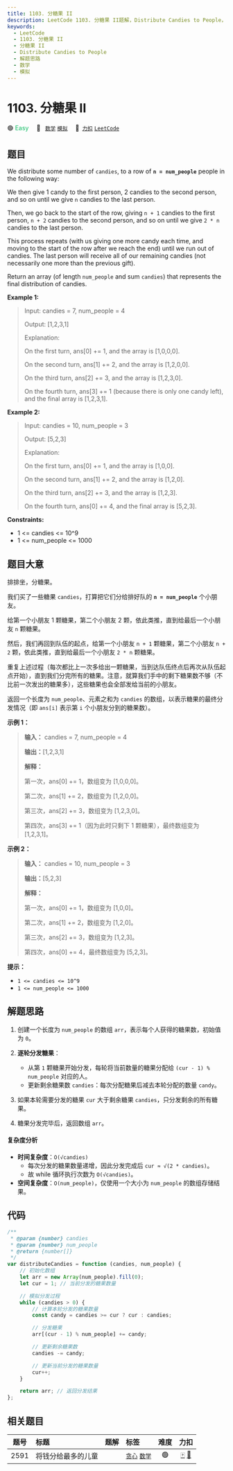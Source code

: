 ```yaml
---
title: 1103. 分糖果 II
description: LeetCode 1103. 分糖果 II题解，Distribute Candies to People，包含解题思路、复杂度分析以及完整的 JavaScript 代码实现。
keywords:
  - LeetCode
  - 1103. 分糖果 II
  - 分糖果 II
  - Distribute Candies to People
  - 解题思路
  - 数学
  - 模拟
---
```


# 1103. 分糖果 II

🟢 <font color=#15bd66>Easy</font>&emsp; 🔖&ensp; [`数学`](/tag/math.md) [`模拟`](/tag/simulation.md)&emsp; 🔗&ensp;[`力扣`](https://leetcode.cn/problems/distribute-candies-to-people) [`LeetCode`](https://leetcode.com/problems/distribute-candies-to-people)

## 题目

We distribute some number of `candies`, to a row of **`n = num_people`**
people in the following way:

We then give 1 candy to the first person, 2 candies to the second person, and
so on until we give `n` candies to the last person.

Then, we go back to the start of the row, giving `n + 1` candies to the first
person, `n + 2` candies to the second person, and so on until we give `2 * n`
candies to the last person.

This process repeats (with us giving one more candy each time, and moving to
the start of the row after we reach the end) until we run out of candies. The
last person will receive all of our remaining candies (not necessarily one
more than the previous gift).

Return an array (of length `num_people` and sum `candies`) that represents the
final distribution of candies.

**Example 1:**

> Input: candies = 7, num_people = 4
>
> Output: [1,2,3,1]
>
> Explanation:
>
> On the first turn, ans[0] += 1, and the array is [1,0,0,0].
>
> On the second turn, ans[1] += 2, and the array is [1,2,0,0].
>
> On the third turn, ans[2] += 3, and the array is [1,2,3,0].
>
> On the fourth turn, ans[3] += 1 (because there is only one candy left), and the final array is [1,2,3,1].

**Example 2:**

> Input: candies = 10, num_people = 3
>
> Output: [5,2,3]
>
> Explanation:
>
> On the first turn, ans[0] += 1, and the array is [1,0,0].
>
> On the second turn, ans[1] += 2, and the array is [1,2,0].
>
> On the third turn, ans[2] += 3, and the array is [1,2,3].
>
> On the fourth turn, ans[0] += 4, and the final array is [5,2,3].

**Constraints:**

- 1 <= candies <= 10^9
- 1 <= num_people <= 1000

## 题目大意

排排坐，分糖果。

我们买了一些糖果 `candies`，打算把它们分给排好队的 **`n = num_people`** 个小朋友。

给第一个小朋友 1 颗糖果，第二个小朋友 2 颗，依此类推，直到给最后一个小朋友 `n` 颗糖果。

然后，我们再回到队伍的起点，给第一个小朋友 `n + 1` 颗糖果，第二个小朋友 `n + 2` 颗，依此类推，直到给最后一个小朋友 `2 * n`
颗糖果。

重复上述过程（每次都比上一次多给出一颗糖果，当到达队伍终点后再次从队伍起点开始），直到我们分完所有的糖果。注意，就算我们手中的剩下糖果数不够（不比前一次发出的糖果多），这些糖果也会全部发给当前的小朋友。

返回一个长度为 `num_people`、元素之和为 `candies` 的数组，以表示糖果的最终分发情况（即 `ans[i]` 表示第 `i`
个小朋友分到的糖果数）。

**示例 1：**

> **输入：** candies = 7, num_people = 4
>
> **输出：**[1,2,3,1]
>
> **解释：**
>
> 第一次，ans[0] += 1，数组变为 [1,0,0,0]。
>
> 第二次，ans[1] += 2，数组变为 [1,2,0,0]。
>
> 第三次，ans[2] += 3，数组变为 [1,2,3,0]。
>
> 第四次，ans[3] += 1（因为此时只剩下 1 颗糖果），最终数组变为 [1,2,3,1]。

**示例 2：**

> **输入：** candies = 10, num_people = 3
>
> **输出：**[5,2,3]
>
> **解释：**
>
> 第一次，ans[0] += 1，数组变为 [1,0,0]。
>
> 第二次，ans[1] += 2，数组变为 [1,2,0]。
>
> 第三次，ans[2] += 3，数组变为 [1,2,3]。
>
> 第四次，ans[0] += 4，最终数组变为 [5,2,3]。

**提示：**

- `1 <= candies <= 10^9`
- `1 <= num_people <= 1000`

## 解题思路

1. 创建一个长度为 `num_people` 的数组 `arr`，表示每个人获得的糖果数，初始值为 `0`。

2. **逐轮分发糖果**：

   - 从第 `1` 颗糖果开始分发，每轮将当前数量的糖果分配给 `(cur - 1) % num_people` 对应的人。
   - 更新剩余糖果数 `candies`：每次分配糖果后减去本轮分配的数量 `candy`。

3. 如果本轮需要分发的糖果 `cur` 大于剩余糖果 `candies`，只分发剩余的所有糖果。

4. 糖果分发完毕后，返回数组 `arr`。

#### 复杂度分析

- **时间复杂度**：`O(√candies)`
  - 每次分发的糖果数量递增，因此分发完成后 `cur ≈ √(2 * candies)`。
  - 故 while 循环执行次数为 `O(√candies)`。
- **空间复杂度**：`O(num_people)`，仅使用一个大小为 `num_people` 的数组存储结果。

## 代码

```javascript
/**
 * @param {number} candies
 * @param {number} num_people
 * @return {number[]}
 */
var distributeCandies = function (candies, num_people) {
	// 初始化数组
	let arr = new Array(num_people).fill(0);
	let cur = 1; // 当前分发的糖果数量

	// 模拟分发过程
	while (candies > 0) {
		// 计算本轮分发的糖果数量
		const candy = candies >= cur ? cur : candies;

		// 分发糖果
		arr[(cur - 1) % num_people] += candy;

		// 更新剩余糖果数
		candies -= candy;

		// 更新当前分发的糖果数量
		cur++;
	}

	return arr; // 返回分发结果
};
```

## 相关题目

<!-- prettier-ignore -->
| 题号 | 标题 | 题解 | 标签 | 难度 | 力扣 |
| :------: | :------ | :------: | :------ | :------: | :------: |
| 2591 | 将钱分给最多的儿童 |  |  [`贪心`](/tag/greedy.md) [`数学`](/tag/math.md) | 🟢 | [🀄️](https://leetcode.cn/problems/distribute-money-to-maximum-children) [🔗](https://leetcode.com/problems/distribute-money-to-maximum-children) |